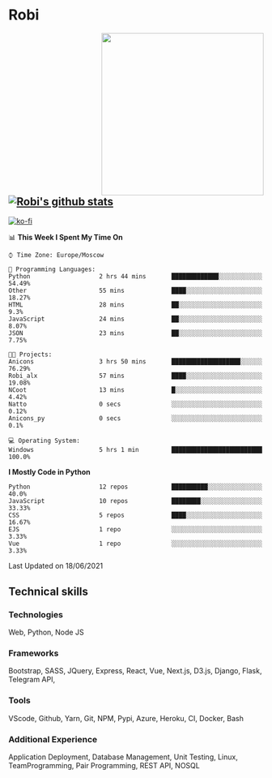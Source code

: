 # Robi

<img align='right' src='https://thumbs.gfycat.com/BleakGorgeousAmoeba-size_restricted.gif' width='320'>

[![Robi's github stats](https://github-readme-stats-lime-theta.vercel.app/api?username=robimez&count_private=true&show_icons=true&theme=dark)](https://github.com/RobiMez/github-readme-stats)
---
[![ko-fi](https://ko-fi.com/img/githubbutton_sm.svg)](https://ko-fi.com/K3K74LSLU)

<!--START_SECTION:waka-->
📊 **This Week I Spent My Time On** 

```text
⌚︎ Time Zone: Europe/Moscow

💬 Programming Languages: 
Python                   2 hrs 44 mins       █████████████░░░░░░░░░░░░   54.49% 
Other                    55 mins             ████░░░░░░░░░░░░░░░░░░░░░   18.27% 
HTML                     28 mins             ██░░░░░░░░░░░░░░░░░░░░░░░   9.3% 
JavaScript               24 mins             ██░░░░░░░░░░░░░░░░░░░░░░░   8.07% 
JSON                     23 mins             ██░░░░░░░░░░░░░░░░░░░░░░░   7.75%

🐱‍💻 Projects: 
Anicons                  3 hrs 50 mins       ███████████████████░░░░░░   76.29% 
Robi_alx                 57 mins             ████░░░░░░░░░░░░░░░░░░░░░   19.08% 
NCoot                    13 mins             █░░░░░░░░░░░░░░░░░░░░░░░░   4.42% 
Natto                    0 secs              ░░░░░░░░░░░░░░░░░░░░░░░░░   0.12% 
Anicons_py               0 secs              ░░░░░░░░░░░░░░░░░░░░░░░░░   0.1%

💻 Operating System: 
Windows                  5 hrs 1 min         █████████████████████████   100.0%

```

**I Mostly Code in Python** 

```text
Python                   12 repos            ██████████░░░░░░░░░░░░░░░   40.0% 
JavaScript               10 repos            ████████░░░░░░░░░░░░░░░░░   33.33% 
CSS                      5 repos             ████░░░░░░░░░░░░░░░░░░░░░   16.67% 
EJS                      1 repo              ░░░░░░░░░░░░░░░░░░░░░░░░░   3.33% 
Vue                      1 repo              ░░░░░░░░░░░░░░░░░░░░░░░░░   3.33%

```



 Last Updated on 18/06/2021
<!--END_SECTION:waka-->

## Technical skills

### Technologies 

Web, Python, Node JS

### Frameworks

Bootstrap, SASS, JQuery, Express, React, Vue, Next.js,
D3.js, Django, Flask, Telegram API,

### Tools

VScode, Github, Yarn, Git, NPM, Pypi, Azure, Heroku, CI, Docker, Bash

### Additional Experience

Application Deployment, Database Management, Unit Testing, Linux, TeamProgramming, Pair Programming, REST API, NOSQL
